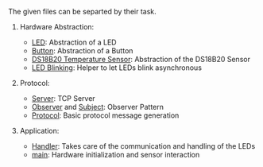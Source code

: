 The given files can be separted by their task.

1. Hardware Abstraction:
    - [LED](LED.cpp): Abstraction of a LED
    - [Button](Button.cpp): Abstraction of a Button
    - [DS18B20 Temperature Sensor](DS18B20.cpp): Abstraction of the DS18B20 Sensor
    - [LED Blinking](Blinker.cpp): Helper to let LEDs blink asynchronous

2. Protocol:
    - [Server](Server.cpp): TCP Server
    - [Observer](Observer.hpp) and [Subject](Subject.hpp): Observer Pattern
    - [Protocol](Protocol.cpp): Basic protocol message generation

3. Application:
    - [Handler](Handler.cpp): Takes care of the communication and handling of the LEDs
    - [main](main.cpp): Hardware initialization and sensor interaction